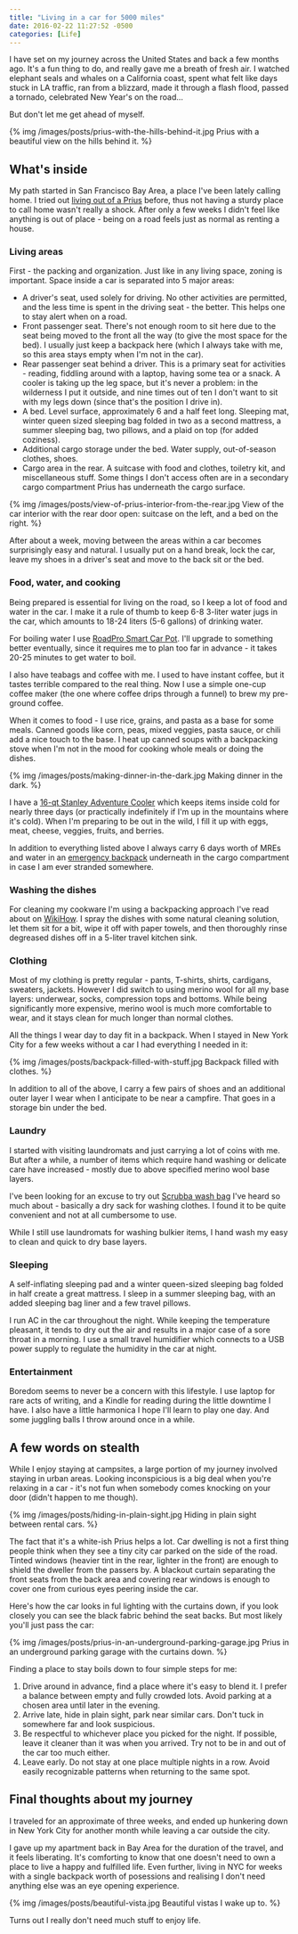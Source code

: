```yaml
---
title: "Living in a car for 5000 miles"
date: 2016-02-22 11:27:52 -0500
categories: [Life]
---
```


I have set on my journey across the United States and back a few months ago.
It's a fun thing to do, and really gave me a breath of fresh air. I watched
elephant seals and whales on a California coast, spent what felt like days
stuck in LA traffic, ran from a blizzard, made it through a flash flood, passed
a tornado, celebrated New Year's on the road... 

But don't let me get ahead of myself.

{% img /images/posts/prius-with-the-hills-behind-it.jpg Prius with a beautiful view on the hills behind it. %}

## What's inside

My path started in San Francisco Bay Area, a place I've been lately calling
home. I tried out [living out of a Prius][1] before, thus not having a sturdy
place to call home wasn't really a shock. After only a few weeks I didn't feel
like anything is out of place - being on a road feels just as normal as renting
a house.

### Living areas

First - the packing and organization. Just like in any living space, zoning is
important. Space inside a car is separated into 5 major areas:

* A driver's seat, used solely for driving. No other activities are permitted,
  and the less time is spent in the driving seat - the better. This helps one
  to stay alert when on a road.
* Front passenger seat. There's not enough room to sit here due to the seat
  being moved to the front all the way (to give the most space for the bed). I
  usually just keep a backpack here (which I always take with me, so this area
  stays empty when I'm not in the car).
* Rear passenger seat behind a driver. This is a primary seat for activities -
  reading, fiddling around with a laptop, having some tea or a snack. A cooler
  is taking up the leg space, but it's never a problem: in the wilderness I put
  it outside, and nine times out of ten I don't want to sit with my legs down
  (since that's the position I drive in).
* A bed. Level surface, approximately 6 and a half feet long. Sleeping mat,
  winter queen sized sleeping bag folded in two as a second mattress, a summer
  sleeping bag, two pillows, and a plaid on top (for added coziness).
* Additional cargo storage under the bed. Water supply, out-of-season clothes,
  shoes.
* Cargo area in the rear. A suitcase with food and clothes, toiletry kit, and
  miscellaneous stuff. Some things I don't access often are in a secondary cargo
  compartment Prius has underneath the cargo surface.

{% img /images/posts/view-of-prius-interior-from-the-rear.jpg View of the car interior with the rear door open: suitcase on the left, and a bed on the right. %}

After about a week, moving between the areas within a car becomes surprisingly
easy and natural. I usually put on a hand break, lock the car, leave my shoes
in a driver's seat and move to the back sit or the bed.

### Food, water, and cooking

Being prepared is essential for living on the road, so I keep a lot of food and
water in the car. I make it a rule of thumb to keep 6-8 3-liter water jugs in
the car, which amounts to 18-24 liters (5-6 gallons) of drinking water.

For boiling water I use [RoadPro Smart Car Pot][2]. I'll upgrade to something
better eventually, since it requires me to plan too far in advance - it takes
20-25 minutes to get water to boil.

I also have teabags and coffee with me. I used to have instant coffee, but it
tastes terrible compared to the real thing. Now I use a simple one-cup coffee
maker (the one where coffee drips through a funnel) to brew my pre-ground
coffee.

When it comes to food - I use rice, grains, and pasta as a base for some meals.
Canned goods like corn, peas, mixed veggies, pasta sauce, or chili add a nice
touch to the base. I heat up canned soups with a backpacking stove when I'm not
in the mood for cooking whole meals or doing the dishes.

{% img /images/posts/making-dinner-in-the-dark.jpg Making dinner in the dark. %}

I have a [16-qt Stanley Adventure Cooler][3] which keeps items inside cold for
nearly three days (or practically indefinitely if I'm up in the mountains where
it's cold). When I'm preparing to be out in the wild, I fill it up with eggs,
meat, cheese, veggies, fruits, and berries.

In addition to everything listed above I always carry 6 days worth of MREs and
water in an [emergency backpack][4] underneath in the cargo compartment in case
I am ever stranded somewhere.

### Washing the dishes

For cleaning my cookware I'm using a backpacking approach I've read about on
[WikiHow][6]. I spray the dishes with some natural cleaning solution, let them
sit for a bit, wipe it off with paper towels, and then thoroughly rinse
degreased dishes off in a 5-liter travel kitchen sink.

### Clothing

Most of my clothing is pretty regular - pants, T-shirts, shirts, cardigans,
sweaters, jackets. However I did switch to using merino wool for all my base
layers: underwear, socks, compression tops and bottoms. While being
significantly more expensive, merino wool is much more comfortable to wear, and
it stays clean for much longer than normal clothes.

All the things I wear day to day fit in a backpack. When I stayed in New York
City for a few weeks without a car I had everything I needed in it:

{% img /images/posts/backpack-filled-with-stuff.jpg Backpack filled with clothes. %}

In addition to all of the above, I carry a few pairs of shoes and an additional
outer layer I wear when I anticipate to be near a campfire. That goes in a
storage bin under the bed.

### Laundry

I started with visiting laundromats and just carrying a lot of coins with me.
But after a while, a number of items which require hand washing or delicate
care have increased - mostly due to above specified merino wool base layers.

I've been looking for an excuse to try out [Scrubba wash bag][5] I've heard so
much about - basically a dry sack for washing clothes. I found it to be quite
convenient and not at all cumbersome to use.

While I still use laundromats for washing bulkier items, I hand wash my easy to
clean and quick to dry base layers.

### Sleeping

A self-inflating sleeping pad and a winter queen-sized sleeping bag folded in
half create a great mattress. I sleep in a summer sleeping bag, with an added
sleeping bag liner and a few travel pillows.

I run AC in the car throughout the night. While keeping the temperature
pleasant, it tends to dry out the air and results in a major case of a sore
throat in a morning. I use a small travel humidifier which connects to a USB
power supply to regulate the humidity in the car at night.

### Entertainment

Boredom seems to never be a concern with this lifestyle. I use laptop for rare
acts of writing, and a Kindle for reading during the little downtime I have. I
also have a little harmonica I hope I'll learn to play one day. And some
juggling balls I throw around once in a while.

## A few words on stealth

While I enjoy staying at campsites, a large portion of my journey involved
staying in urban areas. Looking inconspicious is a big deal when you're relaxing
in a car - it's not fun when somebody comes knocking on your door (didn't happen
to me though).

{% img /images/posts/hiding-in-plain-sight.jpg Hiding in plain sight between rental cars. %}

The fact that it's a white-ish Prius helps a lot. Car dwelling is not a first
thing people think when they see a tiny city car parked on the side of the road.
Tinted windows (heavier tint in the rear, lighter in the front) are enough to
shield the dweller from the passers by. A blackout curtain separating the front
seats from the back area and covering rear windows is enough to cover one from
curious eyes peering inside the car.

Here's how the car looks in ful lighting with the curtains down, if you look
closely you can see the black fabric behind the seat backs. But most likely
you'll just pass the car:

{% img /images/posts/prius-in-an-underground-parking-garage.jpg Prius in an underground parking garage with the curtains down. %}

Finding a place to stay boils down to four simple steps for me:

1. Drive around in advance, find a place where it's easy to blend it. I prefer a
   balance between empty and fully crowded lots. Avoid parking at a chosen area
   until later in the evening.
2. Arrive late, hide in plain sight, park near similar cars. Don't tuck in
   somewhere far and look suspicious.
3. Be respectful to whichever place you picked for the night. If possible, leave
   it cleaner than it was when you arrived. Try not to be in and out of the car
   too much either.
4. Leave early. Do not stay at one place multiple nights in a row. Avoid easily
   recognizable patterns when returning to the same spot.

## Final thoughts about my journey

I traveled for an approximate of three weeks, and ended up hunkering down in New
York City for another month while leaving a car outside the city.

I gave up my apartment back in Bay Area for the duration of the travel, and it
feels liberating. It's comforting to know that one doesn't need to own a place
to live a happy and fulfilled life. Even further, living in NYC for weeks with a
single backpack worth of posessions and realising I don't need anything else was
an eye opening experience.

{% img /images/posts/beautiful-vista.jpg Beautiful vistas I wake up to. %}

Turns out I really don't need much stuff to enjoy life.

[1]: http://www.rosipov.com/blog/urban-prius-living/
[2]: http://amzn.to/1Pj5kpe
[3]: http://amzn.to/1Pj5BbN
[4]: http://amzn.to/1meZgWz
[5]: http://amzn.to/1QdUGjt
[6]: http://www.wikihow.com/Clean-Dishes-on-a-Camping-Trip#Spray_and_Wash_sub
